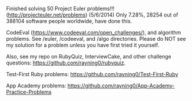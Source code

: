Finished solving 50 Project Euler problems!!! (http://projecteuler.net/problems) (5/6/2014) Only 7.28%, 28254 out of 388104 software people worldwide, have done this.

CodeEval (https://www.codeeval.com/open_challenges/), and algorithm problems. See /euler, /codeeval, and /algo directories. Please do NOT see my solution for a problem unless you have first tried it yourself.

Also, see my repo on RubyQuiz, InterviewCake, and other challenge questions: https://github.com/rayning0/rubyquiz.

Test-First Ruby problems: https://github.com/rayning0/Test-First-Ruby

App Academy problems: https://github.com/rayning0/App-Academy-Practice-Problems